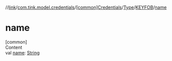 //[link](../../../../index.md)/[com.tink.model.credentials](../../../index.md)/[[common]Credentials](../../index.md)/[Type](../index.md)/[KEYFOB](index.md)/[name](name.md)



# name  
[common]  
Content  
val [name](name.md): [String](https://kotlinlang.org/api/latest/jvm/stdlib/kotlin/-string/index.html)  



